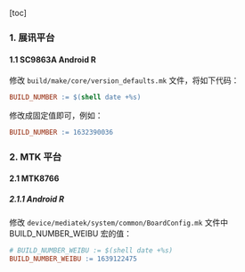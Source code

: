 [toc]

### 1. 展讯平台

#### 1.1 SC9863A Android R

修改 `build/make/core/version_defaults.mk` 文件，将如下代码：

```makefile
BUILD_NUMBER := $(shell date +%s)
```

修改成固定值即可，例如：

```makefile
BUILD_NUMBER := 1632390036
```

### 2. MTK 平台

#### 2.1 MTK8766

##### 2.1.1 Android R

修改 `device/mediatek/system/common/BoardConfig.mk` 文件中 BUILD_NUMBER_WEIBU 宏的值：

```makefile
# BUILD_NUMBER_WEIBU := $(shell date +%s)
BUILD_NUMBER_WEIBU := 1639122475
```

